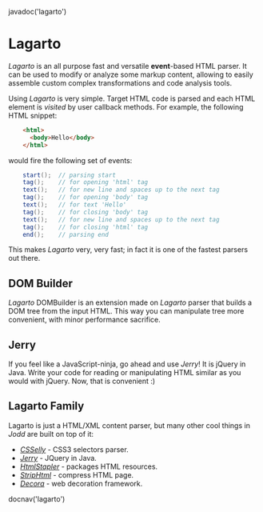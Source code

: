 <js>javadoc('lagarto')</js>

# Lagarto

*Lagarto* is an all purpose fast and versatile **event**-based HTML
parser. It can be used to modify or analyze some markup content,
allowing to easily assemble custom complex transformations and code
analysis tools.

Using *Lagarto* is very simple. Target HTML code is parsed and each HTML
element is *visited* by user callback methods. For example, the
following HTML snippet:

~~~~~ html
    <html>
      <body>Hello</body>
    </html>
~~~~~

would fire the following set of events:

~~~~~ java
    start();  // parsing start
    tag();    // for opening 'html' tag
    text();   // for new line and spaces up to the next tag
    tag();    // for opening 'body' tag
    text();   // for text 'Hello'
    tag();    // for closing 'body' tag
    text();   // for new line and spaces up to the next tag
    tag();    // for closing 'html' tag
    end();    // parsing end
~~~~~

This makes *Lagarto* very, very fast; in fact it is one of the fastest
parsers out there.

## DOM Builder

*Lagarto* DOMBuilder is an extension made on *Lagarto* parser that
builds a DOM tree from the input HTML. This way you can manipulate
tree more convenient, with minor performance sacrifice.

## Jerry

If you feel like a JavaScript-ninja, go ahead and use *Jerry*! It is
jQuery in Java. Write your code for reading or manipulating HTML similar as you
would with jQuery. Now, that is convenient :)

## Lagarto Family

Lagarto is just a HTML/XML content parser, but many other cool things in
*Jodd* are built on top of it:

* [*CSSelly*](/doc/csselly) - CSS3 selectors parser.
* [*Jerry*](/doc/jerry) - JQuery in Java.
* [*HtmlStapler*](/doc/htmlstapler/index.html) - packages HTML resources.
* [*StripHtml*](strip-html.html) - compress HTML page.
* [*Decora*](/doc/decora) - web decoration framework.

<js>docnav('lagarto')</js>
